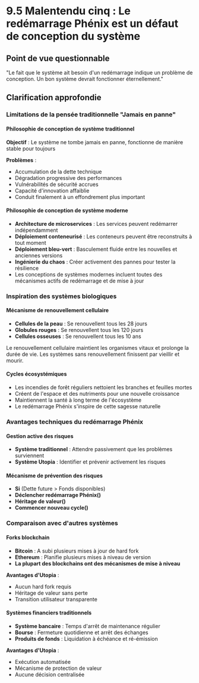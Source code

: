 # 9.5 Malentendu cinq : Le redémarrage Phénix est un défaut de conception du système

## Point de vue questionnable
"Le fait que le système ait besoin d'un redémarrage indique un problème de conception. Un bon système devrait fonctionner éternellement."

## Clarification approfondie

### Limitations de la pensée traditionnelle "Jamais en panne"

#### Philosophie de conception de système traditionnel

**Objectif** : Le système ne tombe jamais en panne, fonctionne de manière stable pour toujours

**Problèmes** :

- Accumulation de la dette technique
- Dégradation progressive des performances
- Vulnérabilités de sécurité accrues
- Capacité d'innovation affaiblie
- Conduit finalement à un effondrement plus important

#### Philosophie de conception de système moderne

- **Architecture de microservices** : Les services peuvent redémarrer indépendamment
- **Déploiement conteneurisé** : Les conteneurs peuvent être reconstruits à tout moment
- **Déploiement bleu-vert** : Basculement fluide entre les nouvelles et anciennes versions
- **Ingénierie du chaos** : Créer activement des pannes pour tester la résilience
- Les conceptions de systèmes modernes incluent toutes des mécanismes actifs de redémarrage et de mise à jour

### Inspiration des systèmes biologiques

#### Mécanisme de renouvellement cellulaire

- **Cellules de la peau** : Se renouvellent tous les 28 jours
- **Globules rouges** : Se renouvellent tous les 120 jours
- **Cellules osseuses** : Se renouvellent tous les 10 ans

Le renouvellement cellulaire maintient les organismes vitaux et prolonge la durée de vie. Les systèmes sans renouvellement finissent par vieillir et mourir.

#### Cycles écosystémiques

- Les incendies de forêt réguliers nettoient les branches et feuilles mortes
- Créent de l'espace et des nutriments pour une nouvelle croissance
- Maintiennent la santé à long terme de l'écosystème
- Le redémarrage Phénix s'inspire de cette sagesse naturelle

### Avantages techniques du redémarrage Phénix

#### Gestion active des risques

- **Système traditionnel** : Attendre passivement que les problèmes surviennent
- **Système Utopia** : Identifier et prévenir activement les risques

#### Mécanisme de prévention des risques

- **Si** (Dette future > Fonds disponibles)
- **Déclencher redémarrage Phénix()**
- **Héritage de valeur()**
- **Commencer nouveau cycle()**

### Comparaison avec d'autres systèmes

#### Forks blockchain

- **Bitcoin** : A subi plusieurs mises à jour de hard fork
- **Ethereum** : Planifie plusieurs mises à niveau de version
- **La plupart des blockchains ont des mécanismes de mise à niveau**

**Avantages d'Utopia** :

- Aucun hard fork requis
- Héritage de valeur sans perte
- Transition utilisateur transparente

#### Systèmes financiers traditionnels

- **Système bancaire** : Temps d'arrêt de maintenance régulier
- **Bourse** : Fermeture quotidienne et arrêt des échanges
- **Produits de fonds** : Liquidation à échéance et ré-émission

**Avantages d'Utopia** :

- Exécution automatisée
- Mécanisme de protection de valeur
- Aucune décision centralisée